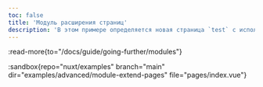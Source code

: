 ```yaml
---
toc: false
title: 'Модуль расширения страниц'
description: 'В этом примере определяется новая страница `test` с использованием `extendPages` в модуле.'
---
```


:read-more{to="/docs/guide/going-further/modules"}

:sandbox{repo="nuxt/examples" branch="main" dir="examples/advanced/module-extend-pages" file="pages/index.vue"}
